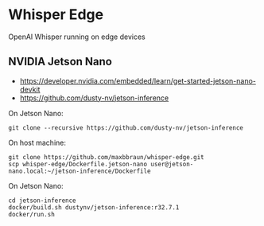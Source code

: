 # Whisper Edge

OpenAI Whisper running on edge devices

## NVIDIA Jetson Nano

- https://developer.nvidia.com/embedded/learn/get-started-jetson-nano-devkit
- https://github.com/dusty-nv/jetson-inference

On Jetson Nano:
```
git clone --recursive https://github.com/dusty-nv/jetson-inference
```

On host machine:
```
git clone https://github.com/maxbbraun/whisper-edge.git
scp whisper-edge/Dockerfile.jetson-nano user@jetson-nano.local:~/jetson-inference/Dockerfile
```

On Jetson Nano:
```
cd jetson-inference
docker/build.sh dustynv/jetson-inference:r32.7.1
docker/run.sh
```
